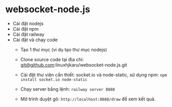websocket-node.js
=================

- Cài đặt nodejs
- Cài đặt npm
- Cài đặt railway
- Cài đặt và chạy code
    - Tạo 1 thư mục (ví dụ tạo thư mục nodejs)
    - Clone source code tại địa chỉ: git@github.com:linuxhjkaru/websocket-node.js.git
    - Cài đặt thư viện cần thiết: socket.io và node-static, sử dụng npm:
        ```npm install socket.io node-static```
    - Chạy server bằng lệnh:
        ```railway server 8888```

    - Mở trình duyệt gõ: ```http://localhost:8888/draw``` để xem kết quả.

